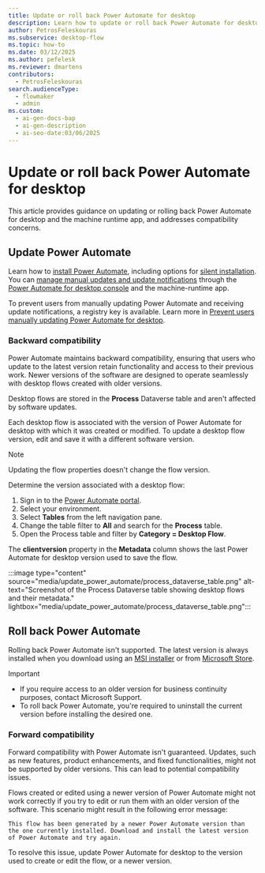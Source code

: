 ```yaml
---
title: Update or roll back Power Automate for desktop
description: Learn how to update or roll back Power Automate for desktop and the machine runtime app. Address compatibility issues and manage updates seamlessly.
author: PetrosFeleskouras
ms.subservice: desktop-flow
ms.topic: how-to
ms.date: 03/12/2025
ms.author: pefelesk
ms.reviewer: dmartens
contributors:
  - PetrosFeleskouras
search.audienceType:
  - flowmaker
  - admin
ms.custom:
  - ai-gen-docs-bap
  - ai-gen-description
  - ai-seo-date:03/06/2025
---
```

# Update or roll back Power Automate for desktop

This article provides guidance on updating or rolling back Power Automate for desktop and the machine runtime app, and addresses compatibility concerns.

## Update Power Automate

Learn how to [install Power Automate](../install.md), including options for [silent installation](../install-silently.md). You can [manage manual updates and update notifications](../console.md#update-power-automate-for-desktop) through the [Power Automate for desktop console](../console.md) and the machine-runtime app.

To prevent users from manually updating Power Automate and receiving update notifications, a registry key is available. Learn more in [Prevent users manually updating Power Automate for desktop](../governance.md#prevent-users-manually-updating-power-automate-for-desktop).

### Backward compatibility

Power Automate maintains backward compatibility, ensuring that users who update to the latest version retain functionality and access to their previous work. Newer versions of the software are designed to operate seamlessly with desktop flows created with older versions.

Desktop flows are stored in the **Process** Dataverse table and aren't affected by software updates.  

Each desktop flow is associated with the version of Power Automate for desktop with which it was created or modified. To update a desktop flow version, edit and save it with a different software version.

> [!NOTE]
> Updating the flow properties doesn't change the flow version.

Determine the version associated with a desktop flow:

1. Sign in to the [Power Automate portal](https://make.powerautomate.com).
1. Select your environment.
1. Select **Tables** from the left navigation pane.
1. Change the table filter to **All** and search for the **Process** table.
1. Open the Process table and filter by **Category = Desktop Flow**.

The **clientversion** property in the **Metadata** column shows the last Power Automate for desktop version used to save the flow.

:::image type="content" source="media/update_power_automate/process_dataverse_table.png" alt-text="Screenshot of the Process Dataverse table showing desktop flows and their metadata." lightbox="media/update_power_automate/process_dataverse_table.png":::

## Roll back Power Automate  

Rolling back Power Automate isn't supported. The latest version is always installed when you download using an [MSI installer](../install.md#install-power-automate-using-the-msi-installer) or from [Microsoft Store](../install.md#install-power-automate-from-microsoft-store).

> [!IMPORTANT]
> - If you require access to an older version for business continuity purposes, contact Microsoft Support.
> - To roll back Power Automate, you're required to uninstall the current version before installing the desired one.

### Forward compatibility

Forward compatibility with Power Automate isn't guaranteed. Updates, such as new features, product enhancements, and fixed functionalities, might not be supported by older versions. This can lead to potential compatibility issues.

Flows created or edited using a newer version of Power Automate might not work correctly if you try to edit or run them with an older version of the software. This scenario might result in the following error message:

`This flow has been generated by a newer Power Automate version than the one currently installed. Download and install the latest version of Power Automate and try again.`

To resolve this issue, update Power Automate for desktop to the version used to create or edit the flow, or a newer version.
